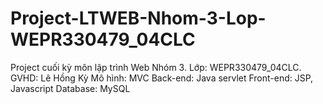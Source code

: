 # Project-LTWEB-Nhom-3-Lop-WEPR330479_04CLC
Project cuối kỳ môn lập trình Web Nhóm 3. Lớp: WEPR330479_04CLC. GVHD: Lê Hồng Kỳ
Mô hình: MVC
Back-end: Java servlet 
Front-end: JSP, Javascript
Database: MySQL
